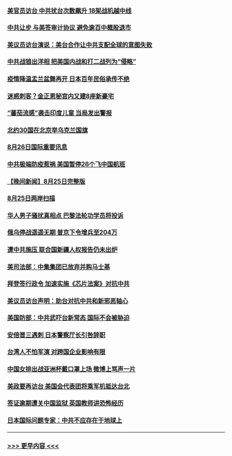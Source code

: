 #### [美官员访台 中共扰台次数飙升 18架战机越中线](../pages/prog202/a103511660.md?t=08270201) 
#### [中共让步 与美签审计协议 避免逾百中概股退市](../pages/prog202/a103511617.md?t=08270201) 
#### [美议员访台演说：美台合作让中共支配全球的意图失败](../pages/prog202/a103511619.md?t=08270201) 
#### [中共战狼出洋相 把美国内战和打二战列为“侵略”](../pages/prog202/a103511020.md?t=08270201) 
#### [疫情降温盂兰盆舞再开 日本百年民俗承传不绝](../pages/prog202/a103511514.md?t=08270201) 
#### [迷惑刺客？金正恩秘宫内又建8座新豪宅](../pages/prog202/a103511530.md?t=08270201) 
#### [“蕃茄流感”袭击印度儿童 当局发出警报](../pages/prog202/a103511516.md?t=08270201) 
#### [北约30国在北京举乌克兰国旗](../pages/prog202/a103511506.md?t=08270201) 
#### [8月26日国际重要讯息](../pages/prog202/a103511504.md?t=08270201) 
#### [中共极端防疫惹祸 美国暂停26个飞中国航班](../pages/prog202/a103511330.md?t=08270201) 
#### [【晚间新闻】8月25日完整版](../pages/prog202/a103511307.md?t=08270201) 
#### [8月25日两岸扫描](../pages/prog202/a103511161.md?t=08270201) 
#### [华人男子骚扰真相点 巴黎法轮功学员将投诉](../pages/prog202/a103511153.md?t=08270201) 
#### [俄乌停战遥遥无期 普京下令增兵至204万](../pages/prog202/a103511146.md?t=08270201) 
#### [遭中共施压 联合国新疆人权报告仍未出炉](../pages/prog202/a103511151.md?t=08270201) 
#### [美司法部：中集集团已放弃并购马士基](../pages/prog202/a103511057.md?t=08270201) 
#### [拜登签行政令 加速实施《芯片法案》对抗中共](../pages/prog202/a103511029.md?t=08270201) 
#### [美议员访台声明：助台对抗中共和新邪恶轴心](../pages/prog202/a103510986.md?t=08270201) 
#### [美国防部：中共武吓台新常态 国际不会被胁迫](../pages/prog202/a103510968.md?t=08270201) 
#### [安倍晋三遇刺 日本警察厅长引咎辞职](../pages/prog202/a103510966.md?t=08270201) 
#### [台湾人不怕军演 对跨国企业影响有限](../pages/prog202/a103510972.md?t=08270201) 
#### [中国女排出战亚洲杯戴口罩上场 微博上骂声一片](../pages/prog202/a103510890.md?t=08270201) 
#### [美政要再访台 美国会代表团将乘军机抵达台北](../pages/prog202/a103510772.md?t=08270201) 
#### [签证逾期遭关中国监狱 英国教师讲恐怖经历](../pages/prog202/a103510712.md?t=08270201) 
#### [日本国际问题专家：中共不应存在于地球上](../pages/prog202/a103510684.md?t=08270201) 

----
#### [ >>> 更早内容 <<< ](../indexes/prog202-earlier.md)

